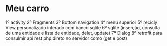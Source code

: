 # Meu carro

1º activity
2° Fragments
3º Bottom navigation
4° menu superior
5º recicly View personalizado interado com banco sqlite
6º sqlite (inserção, consulta de uma entidade e lista de entidade, delet, update)
7º Dialog
8º retrofit para consulmir api rest php direto no servidor como (get e post)

 
